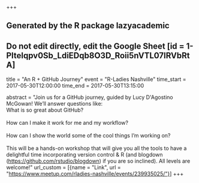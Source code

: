 +++
## Generated by the R package lazyacademic
## Do not edit directly, edit the Google Sheet [id = 1-PItelqpv0Sb_LdiEDqb8O3D_Roii5nVTL07IRVbRtA]
title = "An R + GitHub Journey"
event = "R-Ladies Nashville"
time_start = 2017-05-30T12:00:00
time_end = 2017-05-30T13:15:00

abstract = "Join us for a GitHub journey, guided by Lucy D'Agostino McGowan! We’ll answer questions like: <br>What is so great about GitHub?<br><br>How can I make it work for me and my workflow?<br><br>How can I show the world some of the cool things I’m working on?<br><br>This will be a hands-on workshop that will give you all the tools to have a delightful time incorporating version control & R (and blogdown (https://github.com/rstudio/blogdown) if you are so inclined). All levels are welcome!"
url_custom = [{name = "Link", url = "https://www.meetup.com/rladies-nashville/events/239935025/"}]
+++
